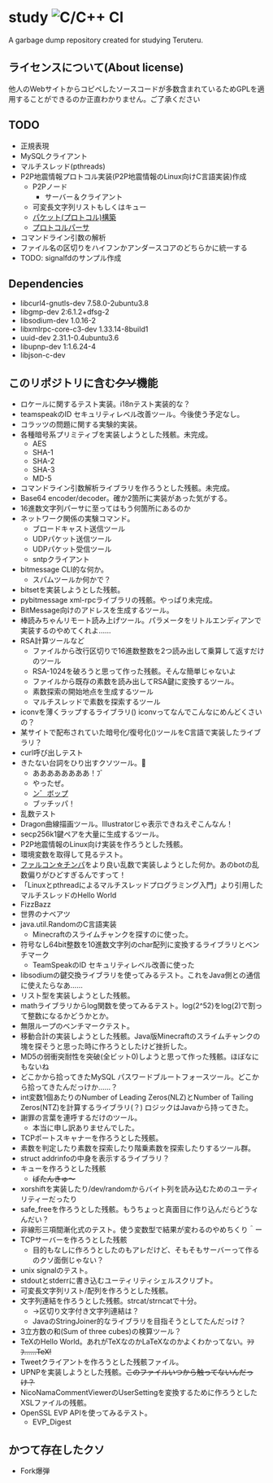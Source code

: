 # study ![C/C++ CI](https://github.com/teruteru128/study/workflows/C/C++%20CI/badge.svg)

A garbage dump repository created for studying Teruteru.

## ライセンスについて(About license)

他人のWebサイトからコピペしたソースコードが多数含まれているためGPLを適用することができるのか正直わかりません。ご了承ください

## TODO

- 正規表現
- MySQLクライアント
- マルチスレッド(pthreads)
- P2P地震情報プロトコル実装(P2P地震情報のLinux向けC言語実装)作成
  - P2Pノード
    - サーバー＆クライアント
  - 可変長文字列リストもしくはキュー
  - [パケット(プロトコル)構築](https://github.com/p2pquake/epsp-peer-cs/blob/f3cc70fd199806ced719fb9a692ec39b938924ba/Client/Common/Net/Packet.cs#L72)
  - [プロトコルパーサ](https://github.com/p2pquake/epsp-specifications)
- コマンドライン引数の解析
- ファイル名の区切りをハイフンかアンダースコアのどちらかに統一する
- TODO: signalfdのサンプル作成

## Dependencies

- libcurl4-gnutls-dev 7.58.0-2ubuntu3.8
- libgmp-dev 2:6.1.2+dfsg-2
- libsodium-dev 1.0.16-2
- libxmlrpc-core-c3-dev 1.33.14-8build1
- uuid-dev 2.31.1-0.4ubuntu3.6
- libupnp-dev 1:1.6.24-4
- libjson-c-dev

## このリポジトリに含む~~クソ~~機能

- ロケールに関するテスト実装。i18nテスト実装的な？
- teamspeakのID セキュリティレベル改善ツール。今後使う予定なし。
- コラッツの問題に関する実験的実装。
- 各種暗号系プリミティブを実装しようとした残骸。未完成。
  - AES
  - SHA-1
  - SHA-2
  - SHA-3
  - MD-5
- コマンドライン引数解析ライブラリを作ろうとした残骸。未完成。
- Base64 encoder/decoder。確か2箇所に実装があった気がする。
- 16進数文字列パーサに至ってはもう何箇所にあるのか
- ネットワーク関係の実験コマンド。
  - ブロードキャスト送信ツール
  - UDPパケット送信ツール
  - UDPパケット受信ツール
  - sntpクライアント
- bitmessage CLI的な何か。
  - スパムツールか何かで？
- bitsetを実装しようとした残骸。
- pybitmessage xml-rpcライブラリの残骸。やっぱり未完成。
- BitMessage向けのアドレスを生成するツール。
- 棒読みちゃんリモート読み上げツール。パラメータをリトルエンディアンで実装するのやめてくれよ……
- RSA計算ツールなど
  - ファイルから改行区切りで16進数整数を2つ読み出して乗算して返すだけのツール
  - RSA-1024を破ろうと思って作った残骸。そんな簡単じゃないよ
  - ファイルから既存の素数を読み出してRSA鍵に変換するツール。
  - 素数探索の開始地点を生成するツール
  - マルチスレッドで素数を探索するツール
- iconvを薄くラップするライブラリ() iconvってなんでこんなにめんどくさいの？
- 某サイトで配布されていた暗号化/復号化()ツールをC言語で実装したライブラリ？
- curl呼び出しテスト
- きたない台詞をひり出すクソツール。:poop:
  - ああああああああ！ﾌﾞ
  - やったぜ。
  - [ン゛ボ](https://twitter.com/tukushiA/status/844873480805859330)[ップ](https://w.atwiki.jp/aniwotawiki/pages/38145.html#id_73c21301)
  - ブッチッパ！
- 乱数テスト
- Dragon曲線描画ツール。Illustratorじゃ表示できねえぞこんなん！
- secp256k1鍵ペアを大量に生成するツール。
- P2P地震情報のLinux向け実装を作ろうとした残骸。
- 環境変数を取得して見るテスト。
- [ファルコン☆チンパ](https://twitter.com/Fal_conpunch)をより良い乱数で実装しようとした何か。あのbotの乱数偏りがひどすぎるんですって！
- 「Linuxとpthreadによるマルチスレッドプログラミング入門」より引用したマルチスレッドのHello World
- FizzBazz
- 世界のナベアツ
- java.util.RandomのC言語実装
  - Minecraftのスライムチャンクを探すのに使った。
- 符号なし64bit整数を10進数文字列のchar配列に変換するライブラリとベンチマーク
  - TeamSpeakのID セキュリティレベル改善に使った
- libsodiumの鍵交換ライブラリを使ってみるテスト。これをJava側との通信に使えたらなあ……
- リスト型を実装しようとした残骸。
- mathライブラリからlog関数を使ってみるテスト。log(2^52)をlog(2)で割って整数になるかどうかとか。
- 無限ループのベンチマークテスト。
- 移動合計の実装しようとした残骸。Java版Minecraftのスライムチャンクの塊を探そうと思った時に作ろうとしたけど挫折した。
- MD5の弱衝突耐性を突破(全ビット0)しようと思って作った残骸。ほぼなにもないね
- どこかから拾ってきたMySQL パスワードブルートフォースツール。どこから拾ってきたんだっけか……？
- int変数1個あたりのNumber of Leading Zeros(NLZ)とNumber of Tailing Zeros(NTZ)を計算するライブラリ(？) ロジックはJavaから持ってきた。
- 謝罪の言葉を連呼するだけのツール。
  - 本当に申し訳ありませんでした。
- TCPポートスキャナーを作ろうとした残骸。
- 素数を判定したり素数を探索したり階乗素数を探索したりするツール群。
- struct addrinfoの中身を表示するライブラリ？
- キューを作ろうとした残骸
  - ~~ばたんきゅ～~~
- xorshiftを実装したり/dev/randomからバイト列を読み込むためのユーティリティーだったり
- safe_freeを作ろうとした残骸。もうちょっと真面目に作り込んだらどうなんだい？
- 非線形三項間漸化式のテスト。使う変数型で結果が変わるのやめちくり＾ー
- TCPサーバーを作ろうとした残骸
  - 目的もなしに作ろうとしたのもアレだけど、そもそもサーバーって作るのクソ面倒じゃない？
- unix signalのテスト。
- stdoutとstderrに書き込むユーティリティシェルスクリプト。
- 可変長文字列リスト/配列を作ろうとした残骸。
- 文字列連結を作ろうとした残骸。strcat/strncatで十分。
  - →区切り文字付き文字列連結は？
  - JavaのStringJoiner的なライブラリを目指そうとしてたんだっけ？
- 3立方数の和(Sum of three cubes)の検算ツール？
- TeXのHello World。あれがTeXなのかLaTeXなのかよくわかってない。~~ﾌﾌﾌ……TeX!~~
- Tweetクライアントを作ろうとした残骸ファイル。
- UPNPを実装しようとした残骸。~~このファイルいつから触ってないんだっけ？~~
- NicoNamaCommentViewerのUserSettingを変換するために作ろうとしたXSLファイルの残骸。
- OpenSSL EVP APIを使ってみるテスト。
  - EVP_Digest

## かつて存在したクソ

- Fork爆弾
